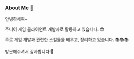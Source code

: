 ### About Me 👋
안녕하세여~

주니어 게임 클라이언트 개발자로 활동하고 있습니다. 😎

주로 게임 개발과 관련한 스킬들을 배우고, 정리하고 있습니다. 📚📚📚

방문해주셔서 감사합니다!🙂
